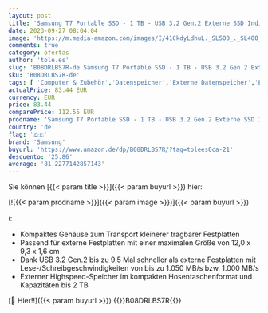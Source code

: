 ```yaml
---
layout: post
title: 'Samsung T7 Portable SSD - 1 TB - USB 3.2 Gen.2 Externe SSD Indigo Blue  MU-PC1T0H/WW  + Amazon Basics Festplattentasche  schwarz'
date: 2023-09-27 08:04:04
image: 'https://m.media-amazon.com/images/I/41CkdyLdhuL._SL500_._SL400_.jpg'
comments: true
category: ofertas
author: 'tole.es'
slug: 'B08DRLBS7R-de Samsung T7 Portable SSD - 1 TB - USB 3.2 Gen.2 Externe SSD...'
sku: 'B08DRLBS7R-de'
tags: [ 'Computer & Zubehör','Datenspeicher','Externe Datenspeicher','Externe SSD','samsung','🇩🇪', ]
actualPrice: 83.44 EUR
currency: EUR
price: 83.44
comparePrice: 112.55 EUR
prodname: 'Samsung T7 Portable SSD - 1 TB - USB 3.2 Gen.2 Externe SSD Indigo Blue  MU-PC1T0H/WW  + Amazon Basics Festplattentasche  schwarz'
country: 'de'
flag: '🇩🇪'
brand: 'Samsung'
buyurl: 'https://www.amazon.de/dp/B08DRLBS7R/?tag=tolees0ca-21'
descuento: '25.86'
average: '81.2277142857143'
---
```


Sie können [{{< param title >}}]({{< param buyurl >}}) hier:

[![{{< param prodname >}}]({{< param image >}})]({{< param buyurl >}})

ℹ️:

- Kompaktes Gehäuse zum Transport kleinerer tragbarer Festplatten
- Passend für externe Festplatten mit einer maximalen Größe von 12,0 x 9,3 x 1,6 cm
- Dank USB 3.2 Gen.2 bis zu 9,5 Mal schneller als externe Festplatten mit Lese-/Schreibgeschwindigkeiten von bis zu 1.050 MB/s bzw. 1.000 MB/s
- Externer Highspeed-Speicher im kompakten Hosentaschenformat und Kapazitäten bis 2 TB

[🛒 Hier!!]({{< param buyurl >}})
{{<world>}}B08DRLBS7R{{</world>}}
